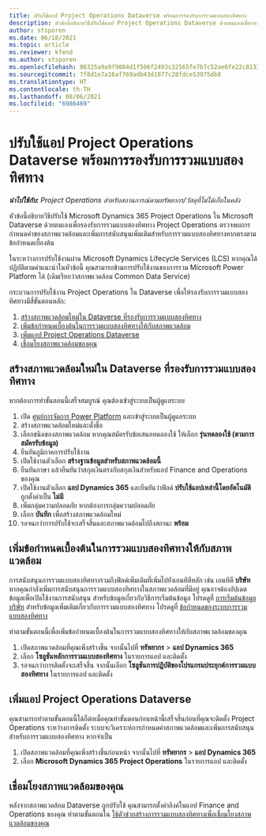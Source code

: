```yaml
---
title: ปรับใช้แอป Project Operations Dataverse พร้อมการรองรับการรวมแบบสองทิศทาง
description: หัวข้อนี้อธิบายวิธีปรับใช้แอป Project Operations Dataverse ด้วยตนเองเพื่อรองรับการรวมแบบสองทิศทาง
author: stsporen
ms.date: 06/18/2021
ms.topic: article
ms.reviewer: kfend
ms.author: stsporen
ms.openlocfilehash: 06325a9a9f9084d1f506f2493c32565fe7b7c52ae6fe22c81339b9c1d632e688
ms.sourcegitcommit: 7f8d1e7a16af769adb43d1877c28fdce53975db8
ms.translationtype: HT
ms.contentlocale: th-TH
ms.lasthandoff: 08/06/2021
ms.locfileid: "6986469"
---
```

# <a name="manually-deploy-the-project-operations-dataverse-app-with-dual-write-support"></a>ปรับใช้แอป Project Operations Dataverse พร้อมการรองรับการรวมแบบสองทิศทาง

_**นำไปใช้กับ:** Project Operations สำหรับสถานการณ์ตามทรัพยากร/วัสดุที่ไม่ได้เก็บในคลัง_

หัวข้อนี้อธิบายวิธีปรับใช้ Microsoft Dynamics 365 Project Operations ใน Microsoft Dataverse ด้วยตนเองเพื่อรองรับการรวมแบบสองทิศทาง Project Operations ตรวจพบการกำหนดค่าของสภาพแวดล้อมและเพิ่มการสนับสนุนเพิ่มเติมสำหรับการรวมแบบสองทิศทางหากตรงตามข้อกำหนดเบื้องต้น

ในระหว่างการปรับใช้งานผ่าน Microsoft Dynamics Lifecycle Services (LCS) หากคุณได้ปฏิบัติตามคำแนะนำในหัวข้อนี้ คุณสามารถข้ามการปรับใช้งานของการรวม Microsoft Power Platform ได้ (เดิมเรียกว่าสภาพแวดล้อม Common Data Service)

กระบวนการปรับใช้งาน Project Operations ใน Dataverse เพื่อให้รองรับการรวมแบบสองทิศทางมีสี่ขั้นตอนหลัก:

1. [สร้างสภาพแวดล้อมใหม่ใน Dataverse ที่รองรับการรวมแบบสองทิศทาง](#create)
2. [เพิ่มข้อกำหนดเบื้องต้นในการรวมแบบสองทิศทางให้กับสภาพแวดล้อม](#prerequisites)
3. [เพิ่มแอป Project Operations Dataverse](#dataverse)
4. [เชื่อมโยงสภาพแวดล้อมของคุณ](#link)

## <a name="create-a-new-environment-in-dataverse-that-supports-dual-write"></a><a name="create"></a>สร้างสภาพแวดล้อมใหม่ใน Dataverse ที่รองรับการรวมแบบสองทิศทาง

หากต้องการทำขั้นตอนนี้เสร็จสมบูรณ์ คุณต้องเข้าสู่ระบบเป็นผู้ดูแลระบบ

1. เปิด [ศูนย์การจัดการ Power Platform](https://admin.powerplatform.com) และเข้าสู่ระบบเป็นผู้ดูแลระบบ
2. สร้างสภาพแวดล้อมใหม่และตั้งชื่อ
3. เลือกชนิดของสภาพแวดล้อม หากคุณสมัครรับข้อเสนอทดลองใช้ ให้เลือก **รุ่นทดลองใช้ (ตามการสมัครรับข้อมูล)**
4. ยืนยันภูมิภาคการปรับใช้งาน
5. เปิดใช้งานตัวเลือก **สร้างฐานข้อมูลสำหรับสภาพแวดล้อมนี้** 
6. ยืนยันภาษา แล้วยืนยันว่าสกุลเงินตรงกับสกุลเงินสำหรับแอป Finance and Operations ของคุณ
7. เปิดใช้งานตัวเลือก **แอป Dynamics 365** และยืนยันว่าฟิลด์ **ปรับใช้แอปเหล่านี้โดยอัตโนมัติ** ถูกตั้งค่าเป็น **ไม่มี**
8. เพิ่มกลุ่มความปลอดภัย หากต้องการกลุ่มความปลอดภัย
9. เลือก **บันทึก** เพื่อสร้างสภาพแวดล้อมใหม่
10. รอจนกว่าการปรับใช้จะเสร็จสิ้นและสภาพแวดล้อมไปถึงสถานะ **พร้อม**

## <a name="add-dual-write-prerequisites-to-the-environment"></a><a name="prerequisites"></a>เพิ่มข้อกำหนดเบื้องต้นในการรวมแบบสองทิศทางให้กับสภาพแวดล้อม

การสนับสนุนการรวมแบบสองทิศทางรวมถึงฟิลด์เพิ่มเติมที่เพิ่มไปยังเอนทิตีหลัก เช่น เอนทิตี **บริษัท** หากคุณกำลังเพิ่มการสนับสนุนการรวมแบบสองทิศทางในสภาพแวดล้อมที่มีอยู่ คุณอาจต้องอัปเดตข้อมูลเพื่อเปิดใช้งานการสนับสนุน สำหรับข้อมูลเกี่ยวกับวิธีการเริ่มต้นข้อมูล โปรดดูที่ [การเริ่มต้นข้อมูลบริษัท](/dynamics365/fin-ops-core/dev-itpro/data-entities/dual-write/bootstrap-company-data) สำหรับข้อมูลเพิ่มเติมเกี่ยวกับการรวมแบบสองทิศทาง โปรดดูที่ [ข้อกำหนดของระบบการรวมแบบสองทิศทาง](/dynamics365/fin-ops-core/dev-itpro/data-entities/dual-write/dual-write-system-req)

ทำตามขั้นตอนนี้เพื่อเพิ่มข้อกำหนดเบื้องต้นในการรวมแบบสองทิศทางให้กับสภาพแวดล้อมของคุณ

1. เปิดสภาพแวดล้อมที่คุณเพิ่งสร้างขึ้น จากนั้นไปที่ **ทรัพยากร** \> **แอป Dynamics 365**
2. เลือก **โซลูชันหลักการรวมแบบสองทิศทาง** ในรายการแอป และติดตั้ง
3. รอจนกว่าการติดตั้งจะเสร็จสิ้น จากนั้นเลือก **โซลูชันการปฏิบัติของโปรแกรมประยุกต์การรวมแบบสองทิศทาง** ในรายการแอป และติดตั้ง

## <a name="add-the-project-operations-dataverse-app"></a><a name="dataverse"></a>เพิ่มแอป Project Operations Dataverse

คุณสามารถทำตามขั้นตอนนี้ได้ก็ต่อเมื่อคุณทำขั้นตอนก่อนหน้านี้เสร็จสิ้นก่อนที่คุณจะติดตั้ง Project Operations ระหว่างการติดตั้ง ระบบจะวิเคราะห์การกำหนดค่าสภาพแวดล้อมและเพิ่มการสนับสนุนสำหรับการรวมแบบสองทิศทาง หากจำเป็น

1. เปิดสภาพแวดล้อมที่คุณเพิ่งสร้างขึ้นก่อนหน้า จากนั้นไปที่ **ทรัพยากร** \> **แอป Dynamics 365**
2. เลือก **Microsoft Dynamics 365 Project Operations** ในรายการแอป และติดตั้ง

## <a name="link-your-environments"></a><a name="link"></a>เชื่อมโยงสภาพแวดล้อมของคุณ

หลังจากสภาพแวดล้อม Dataverse ถูกปรับใช้ คุณสามารถตั้งค่าลิงค์ในแอป Finance and Operations ของคุณ ทำตามขั้นตอนใน [ใช้ตัวช่วยสร้างการรวมแบบสองทิศทางเพื่อเชื่อมโยงสภาพแวดล้อมของคุณ](/dynamics365/fin-ops-core/dev-itpro/data-entities/dual-write/link-your-environment)
